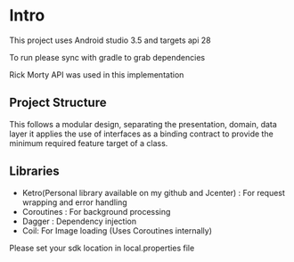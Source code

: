 # Intro

This project uses Android studio 3.5 and targets api 28

To run please sync with gradle to grab dependencies

Rick Morty API was used in this implementation

## Project Structure

This follows a modular design, separating the presentation, domain, data layer
it applies the use of interfaces as a binding contract to provide the minimum required
feature target of a class.

## Libraries

- Ketro(Personal library available on my github and Jcenter) : For request wrapping and error handling
- Coroutines : For background processing
- Dagger : Dependency injection
- Coil: For Image loading (Uses Coroutines internally)

Please set your sdk location in local.properties file

  